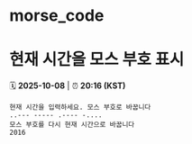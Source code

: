 # morse_code
# 현재 시간을 모스 부호 표시
<!-- MORSE_TIME_START -->
🗓️ **2025-10-08** | ⏰ **20:16 (KST)**

```
현재 시간을 입력하세요. 모스 부호로 바꿉니다
..--- ----- .---- -....
모스 부호를 다시 현재 시간으로 바꿉니다
2016
```
<!-- MORSE_TIME_END -->
